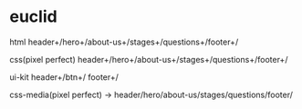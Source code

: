 # euclid
html header+/hero+/about-us+/stages+/questions+/footer+/

css(pixel perfect) header+/hero+/about-us+/stages+/questions+/footer+/

ui-kit header+/btn+/ footer+/

css-media(pixel perfect) -> header/hero/about-us/stages/questions/footer/
